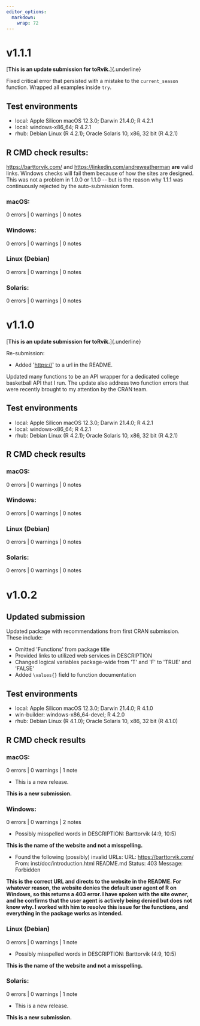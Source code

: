 ```yaml
---
editor_options: 
  markdown: 
    wrap: 72
---
```


# v1.1.1

[**This is an update submission for toRvik.**]{.underline}

Fixed critical error that persisted with a mistake to the
`current_season` function. Wrapped all examples inside `try`.

## Test environments

-   local: Apple Silicon macOS 12.3.0; Darwin 21.4.0; R 4.2.1
-   local: windows-x86_64; R 4.2.1
-   rhub: Debian Linux (R 4.2.1); Oracle Solaris 10, x86, 32 bit (R
    4.2.1)

## R CMD check results:

<https://barttorvik.com/> and <https://linkedin.com/andreweatherman>
**are** valid links. Windows checks will fail them because of how the
sites are designed. This was not a problem in 1.0.0 or 1.1.0 -- but is
the reason why 1.1.1 was continuously rejected by the auto-submission
form.

### macOS:

0 errors \| 0 warnings \| 0 notes

### Windows:

0 errors \| 0 warnings \| 0 notes

### Linux (Debian)

0 errors \| 0 warnings \| 0 notes

### Solaris:

0 errors \| 0 warnings \| 0 notes

# v1.1.0

[**This is an update submission for toRvik.**]{.underline}

Re-submission:

-   Added '<https://>' to a url in the README.

Updated many functions to be an API wrapper for a dedicated college
basketball API that I run. The update also address two function errors
that were recently brought to my attention by the CRAN team.

## Test environments

-   local: Apple Silicon macOS 12.3.0; Darwin 21.4.0; R 4.2.1
-   local: windows-x86_64; R 4.2.1
-   rhub: Debian Linux (R 4.2.1); Oracle Solaris 10, x86, 32 bit (R
    4.2.1)

## R CMD check results

### macOS:

0 errors \| 0 warnings \| 0 notes

### Windows:

0 errors \| 0 warnings \| 0 notes

### Linux (Debian)

0 errors \| 0 warnings \| 0 notes

### Solaris:

0 errors \| 0 warnings \| 0 notes

# v1.0.2

## Updated submission

Updated package with recommendations from first CRAN submission. These
include:

-   Omitted 'Functions' from package title
-   Provided links to utilized web services in DESCRIPTION
-   Changed logical variables package-wide from 'T' and 'F' to 'TRUE'
    and 'FALSE'
-   Added `\values{}` field to function documentation

## Test environments

-   local: Apple Silicon macOS 12.3.0; Darwin 21.4.0; R 4.1.0
-   win-builder: windows-x86_64-devel; R 4.2.0
-   rhub: Debian Linux (R 4.1.0); Oracle Solaris 10, x86, 32 bit (R
    4.1.0)

## R CMD check results

### macOS:

0 errors \| 0 warnings \| 1 note

-   This is a new release.

**This is a new submission.**

### Windows:

0 errors \| 0 warnings \| 2 notes

-   Possibly misspelled words in DESCRIPTION: Barttorvik (4:9, 10:5)

**This is the name of the website and not a misspelling.**

-   Found the following (possibly) invalid URLs: URL:
    <https://barttorvik.com/> From: inst/doc/introduction.html README.md
    Status: 403 Message: Forbidden

**This is the correct URL and directs to the website in the README. For
whatever reason, the website denies the default user agent of R on
Windows, so this returns a 403 error. I have spoken with the site owner,
and he confirms that the user agent is actively being denied but does
not know why. I worked with him to resolve this issue for the functions,
and everything in the package works as intended.**

### Linux (Debian)

0 errors \| 0 warnings \| 1 note

-   Possibly misspelled words in DESCRIPTION: Barttorvik (4:9, 10:5)

**This is the name of the website and not a misspelling.**

### Solaris:

0 errors \| 0 warnings \| 1 note

-   This is a new release.

**This is a new submission.**
